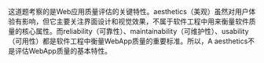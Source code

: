 这道题考察的是Web应用质量评估的关键特性。aesthetics（美观）虽然对用户体验有影响，但它主要关注界面设计和视觉效果，不属于软件工程中用来衡量软件质量的核心属性。而reliability（可靠性）、maintainability（可维护性）、usability（可用性）都是软件工程中衡量WebApp质量的重要标准。所以，A aesthetics不是评估WebApp质量的基本特性。